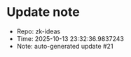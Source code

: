 ﻿# Update note
- Repo: zk-ideas
- Time: 2025-10-13 23:32:36.9837243
- Note: auto-generated update #21
